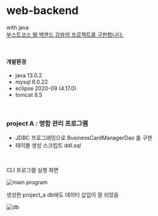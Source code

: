 # web-backend
with java  
[부스트코스 웹 백엔드 강좌의 프로젝트를 구현합니다.](https://www.boostcourse.org/web326/joinLectures/28762)

<br>

#### 개발환경
- java 13.0.2
- mysql 8.0.22
- eclipse 2020-09 (4.17.0)
- tomcat 8.5

<br>

### project A : 명함 관리 프로그램

- JDBC 프로그래밍으로 BusinessCardManagerDao 를 구현
- 테이블 생성 스크립트 ddl.sql

<br>

CLI 프로그램 실행 화면  

![main program](https://img1.daumcdn.net/thumb/R1280x0/?scode=mtistory2&fname=https%3A%2F%2Fblog.kakaocdn.net%2Fdn%2FbYkCjy%2FbtqTV8qJUZu%2FczeqFeXuFW9QyqQ5bp4Ev1%2Fimg.png)

생성한 project_a db에도 데이터 삽입이 잘 되었음  

![db](https://img1.daumcdn.net/thumb/R1280x0/?scode=mtistory2&fname=https%3A%2F%2Fblog.kakaocdn.net%2Fdn%2Fc7U0JX%2FbtqTNBAylYi%2FGkq1lmkfq3F2cye4en4m2k%2Fimg.png)
